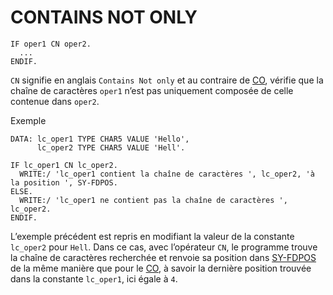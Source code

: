 # CONTAINS NOT ONLY

```abap
IF oper1 CN oper2.
  ...
ENDIF.
```

`CN` signifie en anglais `Contains Not only` et au contraire de [CO](./06_INSTRUCTION_CO.md), vérifie que la chaîne de caractères `oper1` n’est pas uniquement composée de celle contenue dans `oper2`.

Exemple

```abap
DATA: lc_oper1 TYPE CHAR5 VALUE 'Hello',
      lc_oper2 TYPE CHAR5 VALUE 'Hell'.

IF lc_oper1 CN lc_oper2.
  WRITE:/ 'lc_oper1 contient la chaîne de caractères ', lc_oper2, 'à la position ', SY-FDPOS.
ELSE.
  WRITE:/ 'lc_oper1 ne contient pas la chaîne de caractères ', lc_oper2.
ENDIF.
```

L’exemple précédent est repris en modifiant la valeur de la constante `lc_oper2` pour `Hell`. Dans ce cas, avec l’opérateur `CN`, le programme trouve la chaîne de caractères recherchée et renvoie sa position dans [SY-FDPOS](../00_HELP/02_SY_SYSTEM.md) de la même manière que pour le [CO](./06_INSTRUCTION_CO.md), à savoir la dernière position trouvée dans la constante `lc_oper1`, ici égale à `4`.
